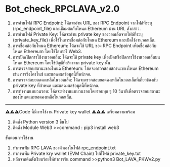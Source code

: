 # Bot_check_RPCLAVA_v2.0
1. การอ่านไฟล์ RPC Endpoint: โค้ดจะอ่าน URL ของ RPC Endpoint จากไฟล์ที่ระบุ (rpc_endpoint_file) และเชื่อมต่อกับโหนด Ethereum ผ่าน URL ดังกล่าว.
2. การอ่านไฟล์ Private Key: โค้ดจะอ่าน private key ของวอลเล็ตจากไฟล์ที่ระบุ (private_key_file) เพื่อใช้ในการเชื่อมต่อกับโหนด Ethereum และเปิดใช้งานวอลเล็ต.
3. การเชื่อมต่อกับโหนด Ethereum: โค้ดจะใช้ URL ของ RPC Endpoint เพื่อเชื่อมต่อกับโหนด Ethereum โดยใช้ไลบรารี Web3.
4. การเปิด/ปิดการใช้งานวอลเล็ต: โค้ดจะใช้ private key เพื่อเปิดหรือปิดการใช้งานวอลเล็ตบนโหนด Ethereum โดยใช้บัญชีที่สร้างจาก private key นั้น.
5. การตรวจสอบสถานะของโหนด Ethereum: โค้ดจะตรวจสอบสถานะของโหนด Ethereum เช่น การซิงโครไนซ์ และแสดงผลข้อมูลนี้ที่หน้าจอ.
6. การตรวจสอบยอดคงเหลือในวอลเล็ต: โค้ดจะตรวจสอบยอดคงเหลือในวอลเล็ตที่เกี่ยวข้องกับ private key ที่กำหนด และแสดงผลข้อมูลนี้ที่หน้าจอ.
7. การทำงานแบบวนรอบ: โค้ดจะทำงานแบบวนรอบโดยรอบทุก ๆ 10 วินาทีเพื่อตรวจสอบสถานะของโหนดและยอดคงเหลือในวอลเล็ต.
--------------------------------------------------
⚠️⚠️⚠️Code นี้มีการใช้งาน Private key wallet ⚠️⚠️⚠️
เตรียมความพร้อม
1. ติดตั้ง Python version 3 ขึ้นไป
2. ติดตั้ง Module Web3 >>command : pip3 install web3

ขั้นตอนการใช้งาน
1. ทำการเพ่ิม RPC LAVA ของตัวเองในไฟล์ rpc_endpoint.txt
2. ทำการเพิ่ม Private kry wallet (EVM Chain) ไปที่ไฟล์ private_key.txt
3. หลักจากติดตั้งเรียบร้อยให้ทำการรัน command >>python3 Bot_LAVA_PKWv2.py
